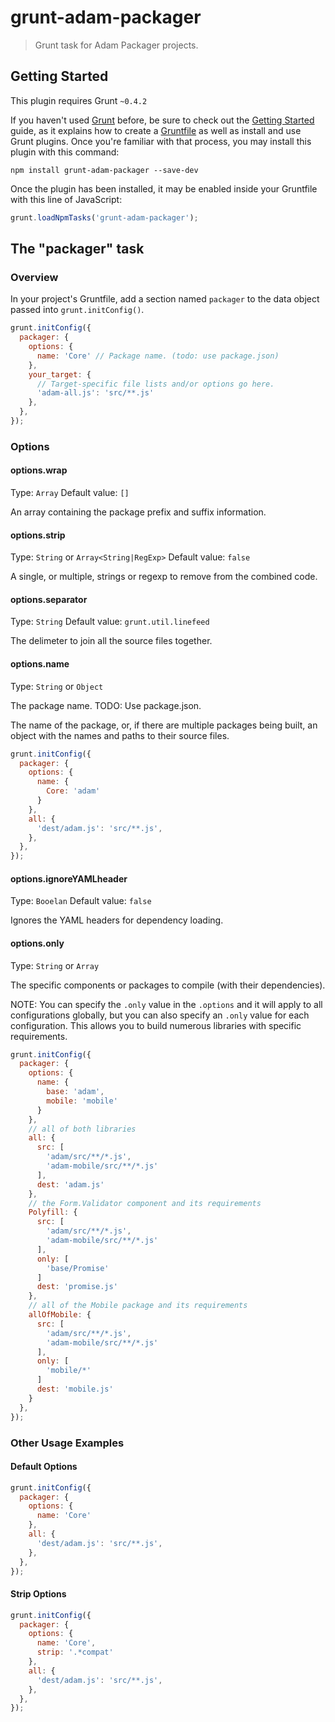 # grunt-adam-packager

> Grunt task for Adam Packager projects.

## Getting Started
This plugin requires Grunt `~0.4.2`

If you haven't used [Grunt](http://gruntjs.com/) before, be sure to check out the [Getting Started](http://gruntjs.com/getting-started) guide, as it explains how to create a [Gruntfile](http://gruntjs.com/sample-gruntfile) as well as install and use Grunt plugins. Once you're familiar with that process, you may install this plugin with this command:

```shell
npm install grunt-adam-packager --save-dev
```

Once the plugin has been installed, it may be enabled inside your Gruntfile with this line of JavaScript:

```js
grunt.loadNpmTasks('grunt-adam-packager');
```

## The "packager" task

### Overview
In your project's Gruntfile, add a section named `packager` to the data object passed into `grunt.initConfig()`.

```js
grunt.initConfig({
  packager: {
    options: {
      name: 'Core' // Package name. (todo: use package.json)
    },
    your_target: {
      // Target-specific file lists and/or options go here.
      'adam-all.js': 'src/**.js'
    },
  },
});
```

### Options

#### options.wrap
Type: `Array`
Default value: `[]`

An array containing the package prefix and suffix information.

#### options.strip
Type: `String` or `Array<String|RegExp>`
Default value: `false`

A single, or multiple, strings or regexp to remove from the combined code.

#### options.separator
Type: `String`
Default value: `grunt.util.linefeed`

The delimeter to join all the source files together.

#### options.name
Type: `String` or `Object`

The package name. TODO: Use package.json.

The name of the package, or, if there are multiple packages being built, an
object with the names and paths to their source files.

```js
grunt.initConfig({
  packager: {
    options: {
      name: {
        Core: 'adam'
      }
    },
    all: {
      'dest/adam.js': 'src/**.js',
    },
  },
});
```


#### options.ignoreYAMLheader
Type: `Booelan`
Default value: `false`

Ignores the YAML headers for dependency loading.

#### options.only
Type: `String` or `Array`

The specific components or packages to compile (with their dependencies).

NOTE: You can specify the `.only` value in the `.options` and it will apply to all
configurations globally, but you can also specify an `.only` value for each configuration.
This allows you to build numerous libraries with specific requirements.

```js
grunt.initConfig({
  packager: {
    options: {
      name: {
        base: 'adam',
        mobile: 'mobile'
      }
    },
    // all of both libraries
    all: {
      src: [
        'adam/src/**/*.js',
        'adam-mobile/src/**/*.js'
      ],
      dest: 'adam.js'
    },
    // the Form.Validator component and its requirements
    Polyfill: {
      src: [
        'adam/src/**/*.js',
        'adam-mobile/src/**/*.js'
      ],
      only: [
        'base/Promise'
      ]
      dest: 'promise.js'
    },
    // all of the Mobile package and its requirements
    allOfMobile: {
      src: [
        'adam/src/**/*.js',
        'adam-mobile/src/**/*.js'
      ],
      only: [
        'mobile/*'
      ]
      dest: 'mobile.js'
    }
  },
});
```

### Other Usage Examples

#### Default Options
```js
grunt.initConfig({
  packager: {
    options: {
      name: 'Core'
    },
    all: {
      'dest/adam.js': 'src/**.js',
    },
  },
});
```

#### Strip Options
```js
grunt.initConfig({
  packager: {
    options: {
      name: 'Core',
      strip: '.*compat'
    },
    all: {
      'dest/adam.js': 'src/**.js',
    },
  },
});
```
